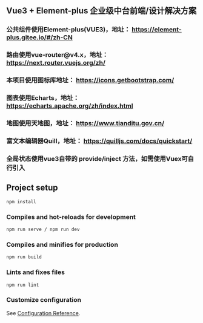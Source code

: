 
<h2>Vue3 + Element-plus 企业级中台前端/设计解决方案</h2>

<h3>
    公共组件使用Element-plus(VUE3)，地址：
    <a href="https://element-plus.gitee.io/#/zh-CN" target="_blank">https://element-plus.gitee.io/#/zh-CN</a>
</h3>
<h3>
    路由使用vue-router@v4.x，地址：
    <a href="https://next.router.vuejs.org/zh/" target="_blank">https://next.router.vuejs.org/zh/</a>
</h3>
<h3>
    本项目使用图标库地址：
    <a href="https://icons.getbootstrap.com/" target="_blank">https://icons.getbootstrap.com/</a>
</h3>
<h3>
    图表使用Echarts，地址：
    <a href="https://echarts.apache.org/zh/index.html" target="_blank">https://echarts.apache.org/zh/index.html</a>
</h3>
<h3>
    地图使用天地图，地址：
    <a href="https://www.tianditu.gov.cn/" target="_blank">https://www.tianditu.gov.cn/</a>
</h3>
<h3>
    富文本编辑器Quill，地址：
    <a href="https://quilljs.com/docs/quickstart/" target="_blank">https://quilljs.com/docs/quickstart/</a>
</h3>
<h3>全局状态使用vue3自带的 provide/inject 方法，如需使用Vuex可自行引入</h3>


## Project setup
```
npm install
```

### Compiles and hot-reloads for development
```
npm run serve / npm run dev
```

### Compiles and minifies for production
```
npm run build
```

### Lints and fixes files
```
npm run lint
```

### Customize configuration
See [Configuration Reference](https://cli.vuejs.org/config/).
